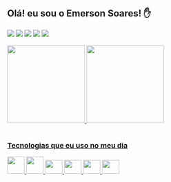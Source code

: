 
## Olá! eu sou o Emerson Soares! ✋
<div>
<a href="https://www.youtube.com/channel/UCBmHKeqz7y4Gw3cEy8JoGow" target="_blank"><img src="https://img.shields.io/badge/YouTube-FF0000?style=for-the-badge&logo=youtube&logoColor=white" target="_blank"></a>
<a href="https://instagram.com/emerson__soarees/" target="_blank"><img src="https://img.shields.io/badge/-Instagram-%23E4405F?style=for-the-badge&logo=instagram&logoColor=white" target="_blank"></a>
<a href="https://www.twitch.tv/emersoon2000" target="_blank"><img src="https://img.shields.io/badge/Twitch-9146FF?style=for-the-badge&logo=twitch&logoColor=white" target="_blank"></a>
<a href = "mailto:emersoonsoaares@gmail.com"><img src="https://img.shields.io/badge/Gmail-D14836?style=for-the-badge&logo=gmail&logoColor=white" target="_blank"></a>
<a href="https://www.linkedin.com/in/emerson-da-silva-01351b22b/" target="_blank"><img src="https://img.shields.io/badge/-LinkedIn-%230077B5?style=for-the-badge&logo=linkedin&logoColor=white" target="_blank"></a>   
</div>
<br>
<div>
<a href="https://github.com/emersoonsoaaes">
<img height="180em" src="https://github-readme-stats.vercel.app/api/top-langs/?username=emersoonsoaaes&layout=compact&langs_count=7&theme=dracula"/>
<img height="180em" src="https://github-readme-stats.vercel.app/api?username=emersoonsoaaes&show_icons=true&theme=dracula&include_all_commits=true&count_private=true"/>
</div>
<br>


### Tecnologias que eu uso no meu dia

<div style="diplay: inline_block">
<img src="https://cdn.jsdelivr.net/gh/devicons/devicon/icons/html5/html5-original-wordmark.svg" width="40" height="40"/>
<img src="https://cdn.jsdelivr.net/gh/devicons/devicon/icons/css3/css3-original-wordmark.svg" width="40" height="40"/>
<img src="https://cdn.jsdelivr.net/gh/devicons/devicon/icons/javascript/javascript-original.svg" width="40" height="32"/>
<img src="https://cdn.jsdelivr.net/gh/devicons/devicon/icons/react/react-original-wordmark.svg" width="40" height="32"/>
<img src="https://cdn.jsdelivr.net/gh/devicons/devicon/icons/nodejs/nodejs-original.svg" width="40" height="32"/>
<img src="https://cdn.jsdelivr.net/gh/devicons/devicon/icons/git/git-original.svg" width="40" height="32"/>
</div>
